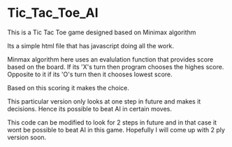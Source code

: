 # Tic_Tac_Toe_AI

This is a Tic Tac Toe game designed based on Minimax algorithm

Its a simple html file that has javascript doing all the work.

Minmax algorithm here uses an evalulation function that provides score based on the board.
If its 'X's turn then program chooses the highes score. Opposite to it if its 'O's turn then it chooses lowest score.

Based on this scoring it makes the choice.

This particular version only looks at one step in future and makes it decisions. Hence its possible to beat AI in certain moves.

This code can be modified to look for 2 steps in future and in that case it wont be possible to beat AI in this game. Hopefully I will come up with 2 ply version soon.
